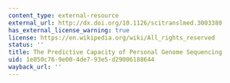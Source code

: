 ```yaml
---
content_type: external-resource
external_url: http://dx.doi.org/10.1126/scitranslmed.3003380
has_external_license_warning: true
license: https://en.wikipedia.org/wiki/All_rights_reserved
status: ''
title: The Predictive Capacity of Personal Genome Sequencing
uid: 1e850c76-9e00-4de7-93e5-d29006188644
wayback_url: ''
---
```


